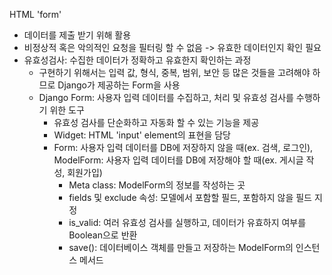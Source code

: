 HTML 'form'
- 데이터를 제출 받기 위해 활용
- 비정상적 혹은 악의적인 요청을 필터링 할 수 없음 -> 유효한 데이터인지 확인 필요
- 유효성검사: 수집한 데이터가 정확하고 유효한지 확인하는 과정
  - 구현하기 위해서는 입력 값, 형식, 중복, 범위, 보안 등 많은 것들을 고려해야 하므로 Django가 제공하는 Form을 사용
  - Django Form: 사용자 입력 데이터를 수집하고, 처리 및 유효성 검사를 수행하기 위한 도구
    - 유효성 검사를 단순화하고 자동화 할 수 있는 기능을 제공
    - Widget: HTML 'input' element의 표현을 담당
    - Form: 사용자 입력 데이터를 DB에 저장하지 않을 때(ex. 검색, 로그인), ModelForm: 사용자 입력 데이터를 DB에 저장해야 할 때(ex. 게시글 작성, 회원가입)
      - Meta class: ModelForm의 정보를 작성하는 곳
      - fields 및 exclude 속성: 모델에서 포함할 필드, 포함하지 않을 필드 지정
      - is_valid: 여러 유효성 검사를 실행하고, 데이터가 유효하지 여부를 Boolean으로 반환
      - save(): 데이터베이스 객체를 만들고 저장하는 ModelForm의 인스턴스 메서드
